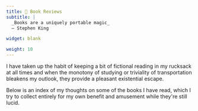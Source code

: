 ```yaml
---
title: 📖 Book Reviews
subtitle: |
  _Books are a uniquely portable magic_
  — Stephen King

widget: blank

weight: 10
---
```


I have taken up the habit of keeping a bit of fictional reading in my rucksack
at all times and when the monotony of studying or triviality of transportation
bleakens my outlook, they provide a pleasant existential escape.

Below is an index of my thoughts on some of the books I have read, which I
try to collect entirely for my own benefit and amusement while they're still
lucid.
